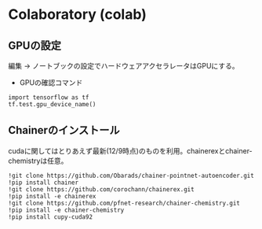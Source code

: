 # Colaboratory (colab)
## GPUの設定
編集 -> ノートブックの設定でハードウェアアクセラレータはGPUにする。
- GPUの確認コマンド
```
import tensorflow as tf
tf.test.gpu_device_name()
```

## Chainerのインストール
cudaに関してはとりあえず最新(12/9時点)のものを利用。chainerexとchainer-chemistryは任意。
```
!git clone https://github.com/Obarads/chainer-pointnet-autoencoder.git
!pip install chainer
!git clone https://github.com/corochann/chainerex.git
!pip install -e chainerex
!git clone https://github.com/pfnet-research/chainer-chemistry.git
!pip install -e chainer-chemistry
!pip install cupy-cuda92
```